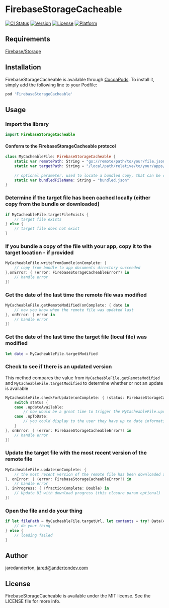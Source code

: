 # FirebaseStorageCacheable

[![CI Status](https://img.shields.io/travis/jaredanderton/FirebaseStorageCacheable.svg?style=flat)](https://travis-ci.org/jaredanderton/FirebaseStorageCacheable)
[![Version](https://img.shields.io/cocoapods/v/FirebaseStorageCacheable.svg?style=flat)](https://cocoapods.org/pods/FirebaseStorageCacheable)
[![License](https://img.shields.io/cocoapods/l/FirebaseStorageCacheable.svg?style=flat)](https://cocoapods.org/pods/FirebaseStorageCacheable)
[![Platform](https://img.shields.io/cocoapods/p/FirebaseStorageCacheable.svg?style=flat)](https://cocoapods.org/pods/FirebaseStorageCacheable)

## Requirements
[Firebase/Storage](https://firebase.google.com/docs/storage/ios/start)


## Installation

FirebaseStorageCacheable is available through [CocoaPods](https://cocoapods.org). To install
it, simply add the following line to your Podfile:

```ruby
pod 'FirebaseStorageCacheable'
```

## Usage

### Import the library
```swift
import FirebaseStorageCacheable
```

#### Conform to the FirebaseStorageCacheable protocol
```swift
class MyCacheableFile: FirebaseStorageCacheable {
    static var remotePath: String = "gs://remote/path/to/your/file.json"
    static var targetPath: String = "/local/path/relative/to/your/apps/Documents/cached.json"
    
    // optional parameter, used to locate a bundled copy, that can be copied to the targetPath
    static var bundledFileName: String = "bundled.json"
}
```

### Determine if the target file has been cached locally (either copy from the bundle or downloaded)
```swift
if MyCacheableFile.targetFileExists {
    // target file exists
} else {
    // target file does not exist
}
```

### If you bundle a copy of the file with your app, copy it to the target location - if provided 
```swift
MyCacheableFile.writeFromBundle(onComplete: {
    // copy from bundle to app documents directory succeeded
},onError: { (error: FirebaseStorageCacheableError?) in
    // handle error
})
```

### Get the date of the last time the remote file was modified
```swift
MyCacheableFile.getRemoteModified(onComplete: { date in
    // now you know when the remote file was updated last
}, onError: { error in
    // handle error
})
```

### Get the date of the last time the target file (local file) was modified
```swift
let date = MyCacheableFile.targetModified
```

### Check to see if there is an updated version
This method compares the value from `MyCacheableFile.getRemoteModified` and `MyCacheableFile.targetModified` to determine whether or not an update is available
```swift
MyCacheableFile.checkForUpdate(onComplete: { (status: FirebaseStorageCacheableStatus) in
    switch status {
    case .updateAvailable:
        // now would be a great time to trigger the MyCacheableFile.update method here
    case .upToDate:
        // you could display to the user they have up to date information
    }
}, onError: { (error: FirebaseStorageCacheableError?) in
    // handle error
})
```

### Update the target file with the most recent version of the remote file
```swift
MyCacheableFile.update(onComplete: {
    // the most recent version of the remote file has been downloaded and cached
}, onError: { (error: FirebaseStorageCacheableError?) in
    // handle error
}, inProgress: { (fractionComplete: Double) in
    // Update UI with download progress (this closure param optional)
})
```

### Open the file and do your thing 
```swift
if let filePath = MyCacheableFile.targetUrl, let contents = try? Data(contentsOf: filePath) {
    // do your thing
} else {
    // loading failed
}
```

## Author

jaredanderton, jared@andertondev.com

## License

FirebaseStorageCacheable is available under the MIT license. See the LICENSE file for more info.
